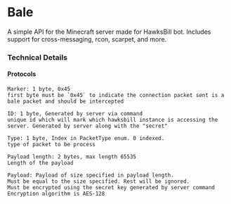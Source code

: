 # Bale

A simple API for the Minecraft server made for HawksBill bot.
Includes support for cross-messaging, rcon, scarpet, and more.

### Technical Details

#### Protocols

```
Marker: 1 byte, 0x45
first byte must be `0x45` to indicate the connection packet sent is a bale packet and should be intercepted

ID: 1 byte, Generated by server via command
unique id which will mark which hawksbill instance is accessing the server. Generated by server along with the "secret"

Type: 1 byte, Index in PacketType enum. 0 indexed.
type of packet to be process
 
Payload length: 2 bytes, max length 65535
Length of the payload 

Payload: Payload of size specified in payload length.
Must be equal to the size specified. Rest will be ignored.
Must be encrypted using the secret key generated by server command
Encryption algorithm is AES-128
```
